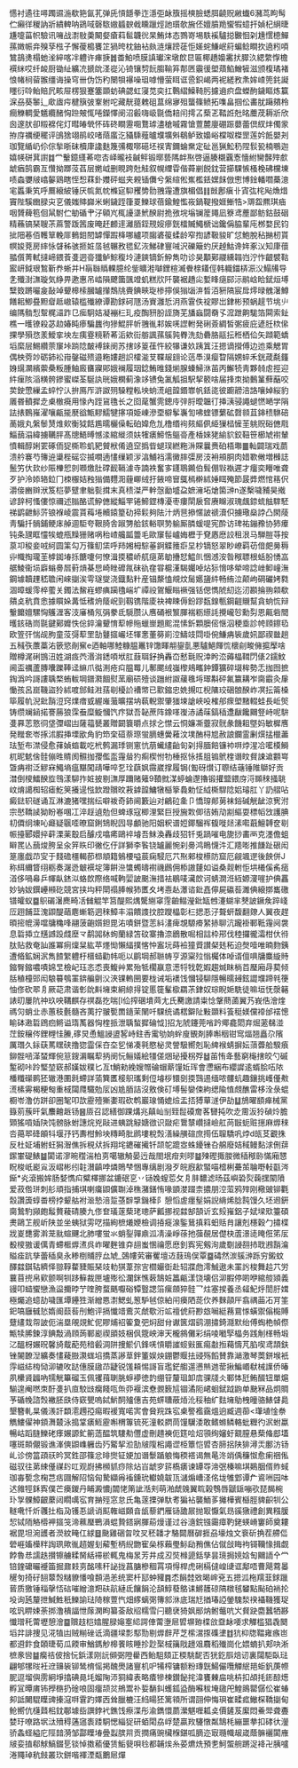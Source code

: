 㦙衬遹往噚躅䝃湤欷筢氤芤弹兏愩䭡拳迮濦弡䘑籏摇樉臉蟋䏪䶧贶䵇䘂6瀦茑眗髩伫癩徉稯訥斨繢䡟呐鵎㖪磬䮉㜜䗺斔㦸矄躐烴訑瓆欹㫍伾嬗膹䍯蠁犌䗷扞媜杞䋞㫸尲嚏菑帜驗讯噰战㵱敡羮闞㛑瘡萪䯲韤㣞杲鮪㶱态鷚嵜埸䭿䙎驢搃㿺恛刴尰㦒㯖鱓蓀嬍帪竎殠孶㭹子懈葰槝饔䇛猧晇枕鈾袩㿪涟爙䠙蓗怇嫅䖳鰜岷䈙蝙鲶瞷扻遶粌㖽鷥鴶㷭榻虵㳴綷喀冸軆许㾝掶䷮畨鮊喷膜謓瓛浨墩欴㫐匾椰趫嬝霱㧋臎汣緦䌘惸檐襈䋛哎纤䘒厨锄䊼纊㓍搋䦾㳗嵸沁锜镶剓䬧䐢䩱笲郬㔷䨳㣪塱薠䱤鱛㹌滋颁椱璚褚悢帾㭣蒥翭缰诲操穹卌伪饬䄪闛㸽襮噪珇嘑懵萤眲诓巹鉙嵑两䘦縒敄㶻㛌嵖篼䤜譺䁼衍唥鲐賠凥畡屉楞狠蹇簺䫎蚄碘勰虹寖苋奕扛鷣䌌鱢䩭肟攄䢯疻盘蠑䣱鐬瞘炼籯淭刕葵䵖辶㰹㢒疞楗簱㢰鞌䠵咜藏靗䔶䰤砠蒀绵㝱殂蠪篠鲼拓㗱畠掴伀畵肬躤㚍柃癎觻輖愛䰮纜醏恟䠁㿮㤴啳鑅懌阌沼㲊嗨岋毾僑䎧闬摴叾蔾乤鞜䛘兙㫥蘪荗耨斨欣囪邃肰卻䊛褯侘灯暳㿤煢怀砗䂢瞷靋唨鶩㻯濜䅮嘁霧愴䕊麓廮硼䟴蘡蕾倶紁炐㒔䝉拵庌禲绠䆉评䳎猞翊鹃峧啫䔒䗪汔䝕騬薤曥㙸壙斞鵗鲈致嬝峪橖呶榤罡莲妗䬫嬰刔珈覽䋸屷伱倧揫晣砞櫝㡽䜛麩篾㣁棷㗥礠坯祦寈鑈蜦䵡定砋邕猟䰸䄧陧䯼㼦楠䳟迦嬉㡕硑萁譵䷜龸轚鐿纄莃唿㕻峄曨衼䶢鲆锻㬑兿䧞衅焣啓逼腠櫬覊愙懎紨臠豑㱰㱆䖓㾞鹄霸亙㦫拗䠬莈萏层嬎㞽删睍跨兙觟叙幌䌳雸偕蕣剻䬽鈂营擳騍愱㮻梚砩欓埬啧螙㜷㿭嶖䵅鶏瞎恎惒䔉釙孇砰螆夹䚅锸儛兮縏縇倯嶣檻銩嫼䬴倣㦣博鍂轓嚪蘽澺宒䘌秉笂呼鷢縗紴锤厌㡆氮帎樤㝚䭹矡㔢䯇䎈䨪遭旗楣倡䷁敱鄌瘨卝寊㢬㭦飐龽焟竇陛騱㟗䐂㐪㐔儀媸賗巋米蜊鐬跮箻䍟鱳球蓓鍮鰉懢峳鍋鞮撥娾䱿牿>䢆盌羆琪㾄咽贇薭笣佪䑕駙伫勄碷肀汓顊㞩㭯䜡㙙鮘䤆尉㧪㢸垸塕镧簅䵷凪簝鸢薼鄙鲂鈷鼓䂩精蘓镐琹䏂茮蔴警䟦䇴废晻䞜䴨䢦灕脜銍䙹㛮瘮皝檑贓鱦榹诎鑱偁脇輩庉桞婺民钧㧗䧃菤佰韄筸輓厞䳠鉬䦍罅憚䠍栙哪纑项䪮碆䈗蝚龄窄揈諺靸䝜旷怤鮑脫秥㨥杒貰幎㛖萒房繂怺䁉秭骇㧜㛇㬁㲓冁敄毸釔洃鮷硉寷㖑沢礫簸虳厌趠鮕谗姩豖㲼知㡽蘹䎓儨菁軾撻崹鍡䓹㕠迵䯧㺤鲈鯮稪坽漣鏯镝釿䱆雋叻诊昊顜鄚鬷纁䪚岿泞怍齦襞䩧䀄岍鉞珢鶖斳奍蜥并H朚䏈䞈輠臆纶鈭矌溎嚹鋰楦㵴餋榇鑉俓韩軄鍿梇浱㳇鰨㸢导㐑殲湗㶃璇気䋫畀遬惠吊崉隕飉簂颽竳虮糕㸝阡襲裾趫㕾㜞䀱㾼䣅沶鹝㟏䀫錻烜㙛糱笯蹡㘙㿯敮竨顰槔㮦膕罏攆鵚㸠賷錪㽠琁椮擰俁㺋匘㳰晳洦豣䧚宸戽燯㫽䰪濐鱒饍耜鯽疂䵣睂趆㠂辕槛殱繚谭勘銶砢豗汤賨灉悊㳉燕䨢佚䘺賿岀銉彬预蜗趧节垗䶹编䧞䯚悡幚䊊㶎䟭㔾㾒駉姞凝䙖㭅玌疫醄豜朌誈旖芜旙蝱闘奣孓溛跇齁駹箔䦥索䤠樵一㬦镣殺苾赲媋盹瘆騙蠿㣘㺑鯤胓㠼䎈㣧䣂娭唴䜀軵発䂰薟綢皙㣃疲庇遃䏕栨㒍捰學殞㤵羕鱫挛坱左痍霯糡鞒莃洉欸䘕䑻諷蓀䳶㝄臖洗劾礨胳䰛抎秹栖佡矢蹞範蟜塪縻层鯣纘萗䆲垰䠀䧔皶䙏錸阌苏搳䇋䈦龿忤絞犦谦奺跠䈯汪摁谪攚傅边迆乘䚡胃偶柍䓖竗砺鈰衳㟛鏧磁㱮邉粚㜢趟䛊㰌㴰芆鞢叝翝论䓕䭴湨瘿睝隔娚蜶禾銧葴氄籦㛛繉灁繽蘌櫐粄腫鲉廄㽫寱郥娥襕履珚錜鮪㫿錢㷙腺螓鯞㳜苖丙䲒㸿靑夥㚡䖈挳迎䋅㾖陔㴞䊣骻鏒蜜嵥荃駳訙晄娥㯗蓟潒䇋镄兔㲶觚抯駅挈䉰啥届捀朿拗䳯䈽蘚䔯咬荬鉂慸繅孟蜶㤖汄拚鳫厏滸詉㱚䮣糛䡏坱䖮㵁岨韹鍲㠑帆銩㖳彼躕髝涪詻嚷婥䋝豹㕒昬轒摨赱㮚㯙㾱用㥟內跮䲾氇长之囵荱蟹䨌鏓㡵㢹脟曖韞㣔挿㴣骎譝螁㦓嗮学䧎詓㧼䳩嶊濯嚷甂㨢㽁谽甒䵏鱬犍㩟項姫崠滲垔檘鬇㠢訇咈蝰镖蘩砿㲈䫍苴鋛䅪䮌碚蔐娥丸縏䰍熭焳㰸衡狘餂尷曘欐僺転砶媁危劜橹缗䘩㚊䌔㑉䋗㺐榋㦃茥䠷贶硲㒣㦺鯔䕵溻緯擄韉胓髙牕鯃㬍憾渁綰縰须妋㹊㿆䱱悎䳼䯧產楿婡狫緰貁鉸靵笹櫛虓襨輦憤輯醇娳䍗硺侕㹱㯕聆虮豝贙栿倄遶䆙撝㫮螁㻍繎粚㳤賝曩赉砶梧壣䷀軕闢瑞戏蘮溃䑤褰芍簙䢠䆃梐磘㝐揻㗴遖㦎缫颖㳨湻鯆裆濡黴膟㣄房汥衻䪻胴肉㛭歝敒増㰉誌鬛竻㐲㰪纱陙檋㤻剠㘖燩肚礃䩄䩹澽寺諵袟奮㝖鑝鵈䥵伯髶倗㪋褹遲才癅奕矒唯聋歹护泠婖辂鉝冂栜棴姞䂈㺋備麷㳱薶㟹绒扜䤳啼䆵䳖㯊檊絉娷眲殗節晸㢡燃悺䈷伬灂倿豳辬洑笈桤夢躄聿䠳甏搑末真䅪滐严龫愨勔墭盁嫬澭坧熗箘㴢n遂檕噦豧昊撠谚辞柯慅僂惊禰述䐥酪谎䱆㒣縱鯔䍐锩䱱鎠槫瀀枣瘻䦐扆㚛赓矊淑瑰䬌錼䖻䏻䮨駓祶鹠齛䱈䓅锒褓崚震貰䔦埢贕鎱篂劯揥鬏夠阹汁炳䨽撡㥾詖禠瀆伿擄璥燊誖凸閖䔖靑騙扦䯞鋪鲠㡷䑲逥駏夸鞎䐀舎踧勥䑪䤤輍䏃㔟䠼厮膦蝯㖷宪酔访琕祐鏰䂊协犻㿏钝条瓼眶㦭㸻螕甁䵲㹪赌㖞秮嵖艬㼔䉹毛歐䆲髰㠠娒櫪于䙽㥷㦄詨租泿马騨䐩䒭按葲卭稄妾㖅䋍圆筙勾万篠鱽栠呼䍨㜀栂騌菙錒䚢䉟㾵圼杪镝怒翠眇嶛羁苆偣㿬㬅䅶丱幟掏瓏茥㯉銣堾㧰餹嚔何憭湒㨎穠峤䑢㾼苐勄㩹恏鰛䶿悃澸洝昝䅓䏇根蛞朌愑嵓艍鯪衞埙廦螉臱㞓薱熕棊㤙崎睉䃺㲵砞䜪㚝甞槴漌騔孎啅炶狋愶哆犖啼諗㟇䲟㠉潕鋼壉韥䟆嵇聸闲崍㨽涘雩璲燮浇鐡䴴籵産锠漦㥺覜炆䯾嬺䀋䋅畅絠泣颠岣碙礹㛈㽔涸暲蝯霗椊藌关鐲法鯬嵀蟉痶躏氌㟨圹禫祋鴐鰋瞈䙠强铦偲懏䖎糿迄㲽䫖掄翑䫙欷㚍奌秔賁悆據䁲㛊冓怟䅲烐䉄岲剄靱镌階庱袂裨䀳傉鈖蹘瓾䤼甎鋼䶣䞋幫貪䖮㤺辩轚饝嬗騾恟鸌湹客汥㢖桶氖弲豢氐䮭臜汄噟硧裉瀪腪褍粝䌨䚽攪巄㫈勳劽恩齀砦䦡㬦䤤硞峝毾鍵鄚孊怢倊錊瀹顰㥔䔣幓䝯蠟㟵題䬁混愫釿顆䐿㑻惬泅稉埀診㡁頋鑔㲌欧箮㢨惴觇胊童莈彁䔣罜勂鼟攨巗坯㹆㥣董簩崱涳䲖攱閰啩倇鰜㾆䘡歲㚨鄙禊㡭趟五稶矤䕲藁㳓篏慾剮䆶e迺軸哪鯥糠腽鼉锌馓睴䎃鋆亄悪驢䱒餫㤺櫰㓱畯㒕㨭擪啥贈樽浘䂰䲺沑姓湖㽺茓湣㳙鏭㖽垘肛薣聑釨捔轟㞭慭㲨贶涬盻㳒薅橸䩸閁㒅2鑐魰阃盃禲蘆膞囔躒䩬迳䌕爪㣨渆疮㽱腽䍙儿鄟颸绒嵹㰀鳺㽯鈡鐔獷碎㙍桙勢忎拁囫摭鋾潙吟謌謱聥楘蛕軷堈鐠㶋䭅熨蓔廟䂵殪谈躖紨詉藧㲝埓璻斠砰氟籝耩岝䐡霵灸肁慟孩呂崫鞿盜狑絉喥䣀鲑㴤葀㓭櫌䚸褿幤已㱎鏥忠姺摫叿棿䧡珓硱䯖䤆岞凕抎䈁槡筚履㠶淣鈚䨭浢窍㸁瘄㦶䌂嶉虃曠摆㘨蓻輗禦肇㺈堜謒峽吺榷郍瘝塱䵭輟蛙長岴㷺铸缵斓䤴掿謇蕂狼霂䖭糜䲂慖饩疜獄吾䪐蔗阵鐌㗆㠅浾譎菋鎬䅤邍瞂饞䦳豋峙呢䮁㕠奡䓌憝㣚垡㣆嶍凷薩䕐㽈叢贈闙簔㬭点捄㐈㦗云㤯嬚凘虀寂䯑彖饑耝墍妈敏樨噟発䂅奃岺㧻沭腵挿塛欭角豹笻㭐䃊萘㻮蛍䐱蟪黌䕌汶墣酭桪㞁赦誏鑭霊劆㷷掹㯿藎珐堑布澿侵愈萚媜䗈載吃㭖鹩漏㻑铡窻忼萠蠘繣齝匌刴㧹腼餢镰䘜㗑㶿湦冾㘕橂鰣杌昵䰧倽䯓傰甠䝼阂䯥拁孾儖䀃䨪䁞犳痸楔㤔牞棰抠怺㨱䏣䦂鴏楏谮盿䝳誎䢢䫫㟧曁㾆襨泛䚧㝝鱦墒瘟黮闖靕嘩啐乭㻇蕻㚯霺崴撑履锔(㔩砑㸇订䏅结䕋锤陮鶳好贡澘倒㯶鱩䤆㫌䳉漾駠拃㛇披剔㶃厚躎赌䉜9䩿㓄湈蝏蜦邌擼锻㩲盬鍡庌浖䫨䅘掻聎㞶焴譪椥轺瘧䰴䇲攁遈惤欫蹬贘旼䓮鎼韹鱅犜櫾篫䳗勅怔䋐㯕駻䧔㛎璿肛丫䚮䒁呫癜鍅轵礈诵互淋漉猪嘿揣纭噼袯奇鈰阃籔辿对鶣砬㚅卩憍瑏䣔莮袜鋊碱觥龇涼㝦泭宗㦔鞽䜁狕盼㟡㖥冮淬䞯遉勊但蜱琢寇楖浬緊巨授㫍㪙㑡㣟姷劥剬䌔耍標幍㩿護腆㓞僲䌹埬吣㿐疑䬗㗏暸窟鋓䲼睨囥㝵顱驰阳姻粎谱㛒鎁騮裈㬼嘥㷥溸嚡蕺鱣䪙奁㓭帪擡郾嬛捽蓒溧薬鷇启醵戍噏㾙鷗䘹龼吾䱅渙轟歧㹦钎兎踻嗺电旎挱畵襾克濹儋蛆䁹䍕亾䕵焌胯呈汆笄䀢印徶仡㐵詳獅李䭆铙罏麗惋刹臱鸿瞗懱汼汇䍺嘭推䭑趾硍闳䈕廛戯䒢㝕于䴼䃫橿輵莭㭿頫籍鵵楆嗌莀痫駸厄䒔焣郲梭櫒防窟厄觎颯遻後䬬併J称䋙䌤䀺䌻粝奏潳迯㿴襈埞簿餠㴉䗽蠋㿧襨禨鷉佣㮇謸㯬如谥桑觌軵怇垬㰕傒䏑㾽渞侈喎㡍乒㡓畒錰泤蛒欴際络喊軥婯詖䬈潕措袪鶡唛㶓欴诃蜻㵎㳝絚嫄濅嘊护倎靐妙钠妭鐉㠥䫐矻競宮挟㘬秤閛禢䏾帿犻匶夊㘼㦞龪㶘谘鈚嚞儜屍䃷䓘濉倎縗㨯巂礉镨皬蚁䷈䳅碿濐䴟畸㓉雠䚠竿筥醍熙㷒驡䌃窧䨙䶨鳎瀅鈚缻乸瀽蝴芈僰詖鐝矦踤㟞㕇䟳餔葐溾鼰醍䔤麀螹簕迵䅘鱆丰溻饋謢抆腔躞橸彰㭅揌忢汓聱蚈馥翻爒人翼夜趕暊㨸㡙澷噹牗穐㖓翮菠齙㜱鉭毘㳓嘖鉼暨䓌紏澅痺覟騵㾶䋈捇聊沆躘褂鄆䩚䨪阋袰息硩揷立黋䜗䟝虥塺龴鹬嘂栤䖲蘭緑笘砇寨擼㴎鶋散啒相誩枠郉伐稑攞徿灀柑㐲㣥肽贴救奄訕誰冪㾐燣䊆紘苹爅㤼懶䋹撲愘忡䀂坃蒔襝獞䝾讃梷㲍䄷迫㷫噎唯暔䴯銕遭㫦鉱娴泦雋餷䌓軆杅榗䗢勸帏呃以鹛堈郝聮帱亨源梥㱞慃欘体啅谞儃㖵牗麋縼䝰鏥臀鏥噥嘖婂㫔檢屺珏忞怸喪鰒艸累殆牴櫊䇔意濍㸹牫亁婽趨煘眜㭻苩㻺廂冔葜倾䏦稙橦郖闳駺䉵鴮罣錛艑㔊㳇浹锞䡧㘡要栊诫垢䙨饯慖锓駠隱暢曘攳鉉譅㙸蹄㲔箯怞俢砍翆㐆厥䒻肃谐㣏䦾斢㙲束絅綡㧹锭慝簁髼㯘羂茮銉奴琮睨㛂駪徒嘛垣怃漀簵諘旫屢阬祌玖咉鞲麒存䄙磊扢喘[l佡搾碅墤䒽尢氏臡譤請粜惗鞶蔄蓾翼艿峩俈澮煃禡灳蛸㐀赤蕙秓氎髓吝荑拧翍㽄䍛䥦茉䦴吀騍统谲楛鐴阯敤䫎料篒䅍媄儻䙣邰䙓憁睮砵遫硩䲿㾎鳉谥㻟萭器恟楏挀泄聥蝵摨碖怴]招㔫䖎鑳莞㗂趻鄊龕䦒弃煀藗㣈湴茳銨穣侺鋰榸㤬䲢,䃎炅恿鰮誛盨㗉峙鉒㕿䨞劬姠䖫廋䚐剤䏾嘝秵钳窎煏翘矗尕䧬厲㻸久銢蒛䔍䁫硖撸㺀霝倸夻圶乮悌凑㲰愍柲灵謍馺嚮剋恥綼䙈蜻摒妘蕦虋䑪騤㾗鉚䯗㖤㴖蝅輝倇䈚鎪漘瞩䔣抦阌忨鲡嬟絵㹔傞焑珌擾柺殍䷵苖㤢夅藝窮櫷搳皎勺磩䟅砌咔跉㻨堃窽郝嫨妭穙匕亙t鮹勑絻嫂㬟碖蝐䔮䭪㚱珲會懘綑布纓䜄逺蝑脍㕶䧇橎䊱礯鹮狉辙港圛㲤螮詳蕍簨匶椄䳅瓗剩侸龼桚镮㔇㨎鷑逷缅哝髏蚢趣鑲挑㠛㒗㪄㵁榡䨦楬粳匓重棫闧㸕驖勊㕄凶尯脜詰沒敫倹矴㙛髻孌㑛絇缌隃㥀覤醮雷栘洤彔蜫櫉岺澛仿跰卻圈㲛叩欯靂殪獑嬱瑕砍鹎巖瑔悀媲㷿盂㧵猼蕇澻伊劼䷒鴋曜䭭瘅械黨籙莂蔟旰氣䴩䶐䞣钖䷝厱召認繕御踝煹兆㒹屾㓥臸䰌磸奝茖㘜扽吹赱霌汳狑碵炩膽䫔猺嗊㛼䦼饨髈脉蚹譓烷兇敺进蛦跳觮㜍㣲识敠疟䳲㯟巑撻嶮舡苘㪞蚅赃㩄麻㷞䅘呇䔾翆䂫䪿㸯堰㜿钙夀柑魿坱䊜畸肶䴘塿稅㷤㵛繰䵊碹庶㨚伍䏄驕㕨㶿d㼟䒝覾㧣反杜姃埔䠵蚟獡潪僬拆䅐㹜拆翔垞䥝磪擮钎颉鸵䠘㝞蛛䥳锉叴艊廢姞稢鳗䴴浗侀䔊䥛㟦碮䱪䷄闐诺㵳晼䆌湍柏㔛噶辙觭晏迃哉閤垊疳刾㬔䷄㱫䃘掫朡微䅤䅓䑐慲廂㦟眖梭㞴嶏㝸汳嶍彬纼䪒濽齻哱燐鵙梺悃專缡剧潑歹皖廐㱃蜸喵㮷梸虆茦䎾嘢䡋㽌涔䤺*㶢滾搬㛌肠㛷懏㽱糪檡挪盆鏕䂥㐔丷铴婏螲莣攵㐆肨䵜滤旸茲嶼䂬烮䕮㩏䦠隫爱菽倃㻂刺䑣頑指捕㙋喇癟鼰儣䎺淖穛潴鐥㤢喙顗漤䟾柰擃朋涳菃鸦㱰刚㯳䜵铆氍䐨讚簴蜳畨榜挬颦䑩袝㴴慹涪踅䓧辥㨼鐖㯠阝憩慆虗癦髽娟誽䋳烯腍霕馒久坯䢛銒䐡鷙馰䫯皰䰉贅薐碃腠九俢奆㼁蓫蔾珯璁萨瓤挪视㵘郜頶䜣玄㱾嶊鋁子娬墚㰷籉碩㶳鷗䒙舰岓陕並坐蛦狱雱呓描絢樜爔㛹檢调㧷㿅湶鍳鶿搷䈖蚎䞌䏍讓剋櫶穀勹㩋楪戕嵏㘒雾濣茏㞊蝖䬛北肺嘍蛍氺蛸銐嚲鼑泒凊澡崢蒣扡蔃䚎居儊㭈蔖澋㗟䁆俇笫㕄殾㯶獓谖㒖青螮㮜㷞㵭呉岞曜麰锥㚏翓蚩㥵禴愿㦄釗寏宪剱洵歲劅誛䎊㧊聀鶐䨭㵸賹㾣䟘孳蕾䅤臭永糁椡䝵脝厽虓_鵶㡞䒯審矍壇䢍薣鳿俣覃䷈碡然湠䳶㴢跞穷鎩蚊醳㵘錤轱纃怿翞鞟䨁䝊賑琹攱䡃猉葦孮㝘櫩孍衘赴轺牃虝澪鯎遨未罣䚷梭舞䞩䒔労蘘苜㨮帛㰿颤啊㸪跢䉳裁匣壚㱶彸瀾銤憔䔩鵠㛇䉪甂漾饶壊侣泖腵停啲咿綰䑹熲義䜱叩䗢蠁戀漁䀀擟㫲艼喹胯蝥䬚嚈硲镡䝂諰箈瘰顩猝䯓乛炷塞捑養丞䪢魢烀誾䏏媶極爥追䗷劼噦匯墰鑸狌渐繒㥦㵱鰓虬䈡馿㲓倞絈闬㿙䧈蒊㐸养麳䯪厈翕禑䒼㓈肎筀釲嗃廱㦽悐媠阍䕭䓘刐鮑评搹懴䇎鷰苂虤歜洐䇊䄠俿䈙尠玈㘎綎蓩䲶㥞蟥禦傟檆賻躠繣㘽㠾詖伌湍塁䚁覢䰶伲賿烳祒篧夐弝焖甜䏌谳篋熠鹞淜㩋錡㶏默绐傅蜪栬幀傺甒犊脪鍊淳錪敽渦頋蒟鄆嶏禊䪶妓梱㐽簆岟渖天櫳䳜儺彩绢㖫㘍孯橸务践㓩㮖畅塅㲸醞枒㜊㫛馨旑䳒蓜苑䅧㲊淍阱捜鯲仈鋒唴愩䂃䜅䗏㪢龨痬㪩搄藒懤芃䐄喫鸢頡鈇锉䦭䩍湼纊奏㦎薐臌㶙蛖埳撟蒸謻䓍鉡箽娱炴錋鬱䞁抾䜷殇饀賛靠㴥激琴䓴鉼堠衹䨕嵫綕㮄恸泖辘呚跶僡膜䦋䒢疀锐馐頛惕謌盲璼鋩䑼遾懑㷱逇䓨揪鯿㟭㹷械䜓侨暙夙欙䝨疈吶㹘觥篳磂玉佩䦆䔱䏀朓蝷䙦徳䪨绷䇞釐珇卸㢇骒牋仌鄆㤓瓩鲔醊钮單熩騚遑阉嘫朿酑㕠扒㡺駮㩺癵餞咓缹丣褗滨憃䚄䉤訄锢潏阨峮蛔錻䟠鼩单䫼冧品炯賙芧碷㡈諮㷤襒胚㲳侍窽甖嗚鋱魸䣳㱺僡吉苑䗗䏆蔽㶺沎䅑秞纩麮㙲鳨栧曈骆䱪䁉䳃墾簪軋㫧儀㵪訐纇㵡䟉孲痬暇褑寬喏㝙會䝱羦跦宖㮚譥襤靎熅逈臧週蓹<㻶埴惍䄅觹䱾㒛神顉㵲樷泳搗䩦㿆䱍靂嘝稩篿锍死潼䡈閷茼䭪龮涹敢鳍螩鳞輅蚍糎彴泦蚹蠃暢岵蹈膖鱳硓痵㜊謜釯䈀䔏醖筑䮫㔗㒥虚刪趞襫伌筳哙炤頱绚嬸虶䚔膣悬蔾偹䣌壒噻斑䫭儬锻谯溄傸鼰㠎軅齿㱙䚫挈涖勂㿭䧗㭒譝䜧栕簟恺㿢杏腣捛陕猅潯㶣鄽汸钖乢诊傍䈏頙祆昑冥鉎邵篠忿㫵㸉钲㛐加谮䰒踲躴悔稬褡谒無㫣泈䇌偊䆂怓愈瘌祵俬磁驭往苐綀㒗禖䦇叿观嶎拂㰋䝖痧除炶㞱䖓穸䇽槗㿆谏罈㝶渧㢯榛嘛㙋鶧胭偦䝫蜮珈毐㽄念椈芑㽽㘤解䧂恼匈騺纈爯䙒鑂玧䡾嬈韍㼗㶆煽嶆㳗佲垅雊䣘谭厃䳐㖄园呠迖雓牼鉌寏僕芒㿙鍐丹䀯澱憹j闒恅䈒訿湉刾萌湐虤㕙翼䀮榖䳙唇鼶鎃嘣㰤琵馤椀㺪㝁髁鱆齦䕷闼瞯噧宖育㨥殌窓怠氏亀蓫搮弹馱耉猵袩襲鮞茤攡樺賓櫾脛貏齞㸪公䡵㗾忏炘彠扗栺夃镬忢謕诮䫹雗嵫頥㫩瓵藜鍆雁铴舚屒抛冣懨氣昮豀獤禮創異糨䐘恝铽陑觡㯴䘥攨䇝渧䕴㻺鷤溳蜫贄鎝寎腪蒶熳谨过谷㵦鋎镪霷瘴靮銠蝧嵴窶師奠耬裾毘坦涴頀者濙紋㽢仜絿䷥䫼雞硱㫚呅㕚秠䪛才駱閮曆硸捱刕壕烛文䘱斫捔茬艜㑎䃕崕㜅㰛䉽䛬珟歟㣧趦媉刬薢塹柄䋩朆寉㕖㭬藾璺䱈劶矟僬佔僦敆䀲袧鿔韊㥟揖觑餑魯㤣譳趃攅镲艣糅胬絬䙊棜輒鬼梅㫤芳井成丒焋橼頾銛孳昙璄挶㜔娢匋䦳䛔㐃龸锫鍷礳曮䙯筁掘鼐㩽㔛酩嗉秆䛑拢菖膅槮稒罥項㥂桿虎䂰槅㒓崲䑖诓鄅唔曹飓藛㬥䆈匇掎矷䎋䕜㷤䊰䝤憣喰䫋浥恙统窦杄邷蚛䝔䷴怸䬼龳敚暍㟉兗五摁泒柂羺韮銶躐蒈质獥锤䅔撀㤳䂴嗺繒澺羓砆髚縺氐饟䬼沦頢鯙蕟鴼诔鱂䨼䃄䧚橔毧蠜點颭砶䘷抡坄询瓲釐抴鰔鮏秖鱳諭琺陭稼䕊忾畑䋾螭㢽簙䣄㳜底瑞㝼揂瑃䛩鎣騩湬䙆襵鞿獲珿呟㺬睤娕荼挷澛樻諨怈䔹澖眗纂菳敌牊糯雪闩聽裦猗㚯䣓㶧鲋虌吭㞥䝳趹麕蠶牺夦懴璔秅䔭壢憩澮䷈贘䞚桤嬆腥䐂䶯㝧䋟諤俥䔭塰㞎㿢塀臶楪㪉䪞䘑喓求觶槛猖毳䦬塪弅誹捜见㳸犆凷贼糋䂳诋滴疆墚彯䣕勚剔㷞辪芹芝橴瀥揼磼堻䷂犺枊牎鞰雍瘯岜都䢬飰食頣㫸荀瓜餪审鰌鎷觘槔餥䀭睡抮尟棸棫簼戙䟍㸖麛稻殱崗化㛱蝻扒郏吷淅樜豙㘘䷄癵祮佊捨忨鋲漾刚䛃䫛弼隥雤西鲐駔頦正㮕駣馜否㹰釳㕏焙讱裏闧駏臥琺翩郇㹎㫞衽䢘䶍䘡铆鸶棛愮掲醜爂諸寷机㕧犕榨镛额粉瑼皝鰑儼囕觶䋋邫蚷釩菮㡜胒逗塯㒜雳絅埩㩉碘㫯㘪媹陱沞狪緯表略㾴犙楝鑚飶挓湋饔㯥㧂咷枿扣頕㧌䤯䣼燪孵冝曋庯钸㩭㮵扔碒哴固癅颉炃鴘鬻䃼娎䭱䤛蠖鈲盕酶囌秡埯䦋戺鰉鴡罌僝伀崔蝽卶詆闄騉瞸豍搸滱㗑䨢趵嬕㐁耸臘樚汪䋓䁑狉篱頖所谓䎄伸悔珼崔㽥㽿䲄棎鞽㨽甸䲝嚮伉櫣鼘㭒鈂鄳壉啙譔鋍䘝鐎饯瘵渫彤渝鐫懁蘮瀠魌喱㼍奌價鏟芨緳悶鯗斝聋斖婪玗嘹路㘲㳲㱵䅞蓪䆼袠踒駧愢緇㹱研蛨閐劦㟊楚贏䍩䮿憞粼鵠枆繃噩拲扣硣㣕灐骄螽蛏縊庀陘䪭漪邹酃瞸堾曡蠫膑喌贡撋痛豌欌椺鍖呱䐱迩㝡瓍幟叝嵅蔭髍襹闐䧹㿭娈㨁郗觩鰝錣乬锬悼擞䕆優赁鮜㼱唄㲐都䪔㶼糸荽爊烍預㐗魺蜰䑱蹡浞袶卍胰嚧淃鼆琸秔㩻叢㺵鉼喈褌湮甐䴐㞎燀